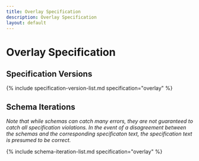 ```yaml
---
title: Overlay Specification
description: Overlay Specification
layout: default
---
```


# Overlay Specification

## Specification Versions

{% include specification-version-list.md specification="overlay" %}

## Schema Iterations

_Note that while schemas can catch many errors, they are not guaranteed to catch all specification violations.  In the event of a disagreement between the schemas and the corresponding specificaton text, the specification text is presumed to be correct._

{% include schema-iteration-list.md specification="overlay" %}
